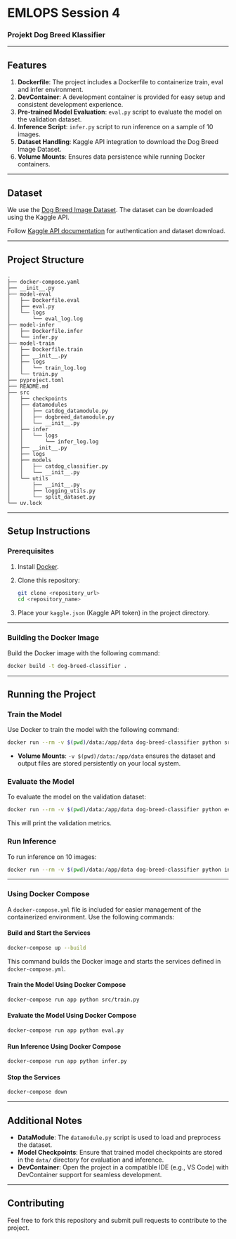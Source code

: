 # EMLOPS Session 4

### Projekt Dog Breed Klassifier
---

## Features

1. **Dockerfile**: The project includes a Dockerfile to containerize train, eval and infer environment.
2. **DevContainer**: A development container is provided for easy setup and consistent development experience.
3. **Pre-trained Model Evaluation**: `eval.py` script to evaluate the model on the validation dataset.
4. **Inference Script**: `infer.py` script to run inference on a sample of 10 images.
5. **Dataset Handling**: Kaggle API integration to download the Dog Breed Image Dataset.
6. **Volume Mounts**: Ensures data persistence while running Docker containers.

---

## Dataset

We use the [Dog Breed Image Dataset](https://www.kaggle.com/datasets/khushikhushikhushi/dog-breed-image-dataset). The dataset can be downloaded using the Kaggle API. 

Follow [Kaggle API documentation](https://www.kaggle.com/docs/api#interacting-with-datasets) for authentication and dataset download.

---

## Project Structure

```
.
├── docker-compose.yaml
├── __init__.py
├── model-eval
│   ├── Dockerfile.eval
│   ├── eval.py
│   └── logs
│       └── eval_log.log
├── model-infer
│   ├── Dockerfile.infer
│   └── infer.py
├── model-train
│   ├── Dockerfile.train
│   ├── __init__.py
│   ├── logs
│   │   └── train_log.log
│   └── train.py
├── pyproject.toml
├── README.md
├── src
│   ├── checkpoints
│   ├── datamodules
│   │   ├── catdog_datamodule.py
│   │   ├── dogbreed_datamodule.py
│   │   └── __init__.py
│   ├── infer
│   │   └── logs
│   │       └── infer_log.log
│   ├── __init__.py
│   ├── logs
│   ├── models
│   │   ├── catdog_classifier.py
│   │   └── __init__.py
│   └── utils
│       ├── __init__.py
│       ├── logging_utils.py
│       └── split_dataset.py
└── uv.lock

```

---

## Setup Instructions

### Prerequisites

1. Install [Docker](https://docs.docker.com/get-docker/).
2. Clone this repository:

   ```bash
   git clone <repository_url>
   cd <repository_name>
   ```

4. Place your `kaggle.json` (Kaggle API token) in the project directory.

---

### Building the Docker Image

Build the Docker image with the following command:

```bash
docker build -t dog-breed-classifier .
```

---

## Running the Project

### Train the Model

Use Docker to train the model with the following command:

```bash
docker run --rm -v $(pwd)/data:/app/data dog-breed-classifier python src/train.py
```

- **Volume Mounts**: `-v $(pwd)/data:/app/data` ensures the dataset and output files are stored persistently on your local system.

### Evaluate the Model

To evaluate the model on the validation dataset:

```bash
docker run --rm -v $(pwd)/data:/app/data dog-breed-classifier python eval.py
```

This will print the validation metrics.

### Run Inference

To run inference on 10 images:

```bash
docker run --rm -v $(pwd)/data:/app/data dog-breed-classifier python infer.py
```

---

### Using Docker Compose

A `docker-compose.yml` file is included for easier management of the containerized environment. Use the following commands:

#### Build and Start the Services

```bash
docker-compose up --build
```

This command builds the Docker image and starts the services defined in `docker-compose.yml`.

#### Train the Model Using Docker Compose

```bash
docker-compose run app python src/train.py
```

#### Evaluate the Model Using Docker Compose

```bash
docker-compose run app python eval.py
```

#### Run Inference Using Docker Compose

```bash
docker-compose run app python infer.py
```

#### Stop the Services

```bash
docker-compose down
```

---

## Additional Notes

- **DataModule**: The `datamodule.py` script is used to load and preprocess the dataset.
- **Model Checkpoints**: Ensure that trained model checkpoints are stored in the `data/` directory for evaluation and inference.
- **DevContainer**: Open the project in a compatible IDE (e.g., VS Code) with DevContainer support for seamless development.

---

## Contributing

Feel free to fork this repository and submit pull requests to contribute to the project.

